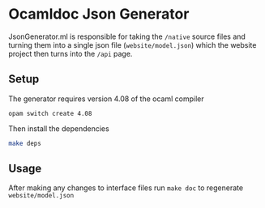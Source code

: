 # Ocamldoc Json Generator

JsonGenerator.ml is responsible for taking the `/native` source files and turning them into a single json file (`website/model.json`) which the website project then turns into the `/api` page.

## Setup

The generator requires version 4.08 of the ocaml compiler
```
opam switch create 4.08
```

Then install the dependencies

```sh
make deps
```

## Usage

After making any changes to interface files run `make doc` to regenerate `website/model.json` 